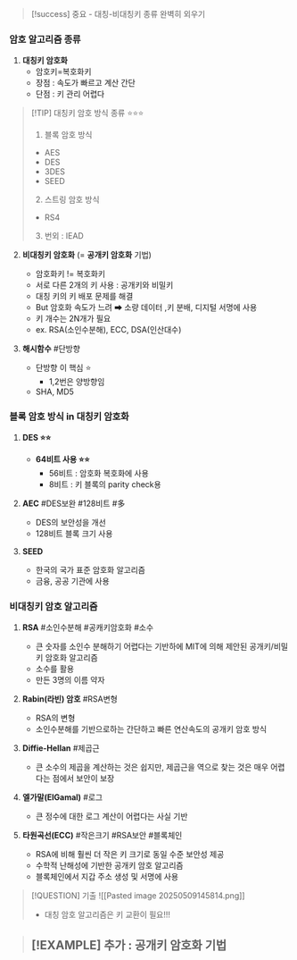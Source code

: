 > [!success] 중요 - 대칭-비대칭키 종류 완벽히 외우기 

### 암호 알고리즘 종류 

1. **대칭키 암호화**
	- 암호키=복호화키 
	- 장점 : 속도가 빠르고 계산 간단
	- 단점 : 키 관리 어렵다 
>[!TIP] 대칭키 암호 방식 종류 ⭐⭐⭐
>1. 블록 암호 방식 
>	- AES
>	- DES
>	- 3DES
>	- SEED
>2. 스트링 암호 방식 
>	- RS4
>3. 번외 : IEAD
	  
2. **비대칭키 암호화** (= **공개키 암호화** 기법)
	- 암호화키 != 복호화키 
	- 서로 다른 2개의 키 사용 : 공개키와 비밀키
	- 대칭 키의 키 배포 문제를 해결 
	- But 암호화 속도가 느려 ➡ 소량 데이터 ,키 분배, 디지털 서명에 사용 
	- 키 개수는 2N개가 필요 
	- ex. RSA(소인수분해), ECC, DSA(인산대수)
	  
3. **해시함수** #단방향 
	- 단방향 이 핵심  ⭐
		- 1,2번은 양방향임
	- SHA, MD5


### 블록 암호 방식 in 대칭키 암호화 

1. **DES  ⭐⭐**
	- **64비트 사용 ⭐⭐**
		- 56비트 : 암호화 복호화에 사용
		- 8비트 : 키 블록의 parity check용 
		  
2. **AEC** #DES보완 #128비트 #多
	- DES의 보안성을 개선 
	- 128비트 블록 크기 사용
	  
3. **SEED**
	- 한국의 국가 표준 암호화 알고리즘
	- 금융, 공공 기관에 사용 

### 비대칭키 암호 알고리즘

1. **RSA** #소인수분해 #공캐키암호화 #소수
	-  큰 숫자를 소인수 분해하기 어렵다는 기반하에 MIT에 의해 제안된 공개키/비밀키 암호화 알고리즘
	- 소수를 활용
	- 만든 3명의 이름 약자
	  
2. **Rabin(라빈) 암호**  #RSA변형
	- RSA의 변형
	- 소인수분해를 기반으로하는 간단하고 빠른 연산속도의 공개키 암호 방식

3. **Diffie-Hellan** #제곱근 
	- 큰 소수의 제곱을 계산하는 것은 쉽지만, 제곱근을 역으로 찾는 것은 매우 어렵다는 점에서 보안이 보장

4. **엘가말(ElGamal)** #로그 
	- 큰 정수에 대한 로그 계산이 어렵다는 사실 기반 
	  
5. **타원곡선(ECC)** #작은크기 #RSA보안 #블록체인
	- RSA에 비해 훨씬 더 작은 키 크기로 동일 수준 보안성 제공
	- 수학적 난해성에 기반한 공개키 암호 알고리즘
	- 블록체인에서 지갑 주소 생성 및 서명에 사용 

>[!QUESTION] 기출
>![[Pasted image 20250509145814.png]]
>- 대칭 암호 알고리즘은 키 교환이 필요!!!



>[!EXAMPLE] 추가 : 공개키 암호화 기법 
>- 